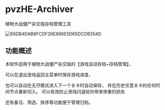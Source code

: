 # pvzHE-Archiver
 植物大战僵尸杂交版存档管理工具
 
![65DB4DAB6FCDF26E896E5D65DCDB354D](https://github.com/user-attachments/assets/72ec6347-e0e5-4431-a7e0-1a31b5cbe229)

## 功能概述

本软件适用于植物大战僵尸杂交版的【游戏自动存档+存档管理】，

可以在退出游戏返回主菜单时保存游戏进度，

也可以自动在无尽模式进入下一个关卡时自动保存，
并在历史任意关卡的任何时间节点重新切入。
可以有效防止游戏闪退给你带来惨重的损失

还有备注、筛选、排序等功能便于管理归档。
